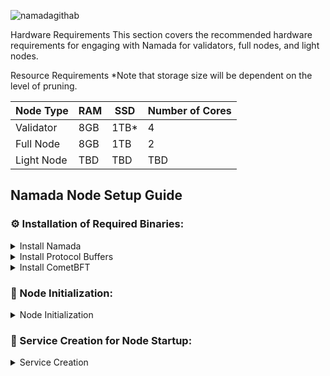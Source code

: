 ![namadagithab](https://github.com/Crouton-Digital/guide/assets/113435724/cd4429ca-b48d-4d34-9642-af251bfc9f89)

<div align="left">
  
Hardware Requirements
This section covers the recommended hardware requirements for engaging with Namada for validators, full nodes, and light nodes.

Resource Requirements
*Note that storage size will be dependent on the level of pruning.

</div>

| Node Type   | RAM   | SSD    | Number of Cores |
|-------------|-------|--------|------------------|
| Validator   | 8GB   | 1TB*   | 4                |
| Full Node   | 8GB   | 1TB    | 2                |
| Light Node  | TBD   | TBD    | TBD              |



## Namada Node Setup Guide

### ⚙️ Installation of Required Binaries:

<details>
  <summary>Install Namada</summary>
      
  - **Set the desired version**:
    ```bash
    NAMADA_TAG="v0.23.1"
    ```

  - **Download and extract**:
    ```bash
    curl -L -o namada.tar.gz "https://github.com/anoma/namada/releases/download/$NAMADA_TAG/namada-${NAMADA_TAG}-Linux-x86_64.tar.gz"
    tar -xvf namada.tar.gz
    ```

  - **Move to `/usr/local/bin`**:
    ```bash
    sudo mv namada-${NAMADA_TAG}-Linux-x86_64/* /usr/local/bin/
    ```

  - **Cleanup**:
    ```bash
    rm -rf namada-${NAMADA_TAG}-Linux-x86_64 namada.tar.gz
    ```

  - **Verify the installation**:
    ```bash
    namada --version
    ```

</details>

<details>
  <summary>Install Protocol Buffers</summary>
      
  - **Set the desired version**:
    ```bash
    PROTOBUF_TAG="v24.4"
    ```

  - **Download and extract to a specific folder**:
    ```bash
    curl -L -o protobuf.zip "https://github.com/protocolbuffers/protobuf/releases/download/$PROTOBUF_TAG/protoc-${PROTOBUF_TAG#v}-linux-x86_64.zip"
    mkdir protobuf_temp && unzip protobuf.zip -d protobuf_temp/
    ```

  - **Move to `/usr/local/bin` and `/usr/local/include`**:
    ```bash
    sudo cp protobuf_temp/bin/protoc /usr/local/bin/
    sudo cp -r protobuf_temp/include/* /usr/local/include/
    ```

  - **Cleanup**:
    ```bash
    rm -rf protobuf_temp protobuf.zip
    ```

  - **Verify the installation**:
    ```bash
    protoc --version
    ```

</details>

<details>
  <summary>Install CometBFT</summary>
      
  - **Set the desired version**:
    ```bash
    COMETBFT_TAG="v0.37.2"
    ```

  - **Download and extract to a specific folder**:
    ```bash
    curl -L -o cometbft.tar.gz "https://github.com/cometbft/cometbft/releases/download/$COMETBFT_TAG/cometbft_${COMETBFT_TAG#v}_linux_amd64.tar.gz"
    mkdir cometbft_temp && tar -xvf cometbft.tar.gz -C cometbft_temp/
    ```

  - **Move to `/usr/local/bin`**:
    ```bash
    sudo mv cometbft_temp/cometbft /usr/local/bin/
    ```

  - **Cleanup**:
    ```bash
    rm -rf cometbft_temp cometbft.tar.gz
    ```

  - **Verify the installation**:
    ```bash
    cometbft version
    ```

</details>

### 🌟 Node Initialization:
<details>
  <summary>Node Initialization</summary>

  _[Here we'll describe the steps required for initializing the Namada node after the required binaries are installed. This will include configuration, setting up directories, etc.]_

</details>

### 🔄 Service Creation for Node Startup:
<details>
  <summary>Service Creation</summary>

To ensure that the Namada node starts automatically and runs as a system service, follow these steps:

  - **Create the Systemd Service File**:
    ```bash
    sudo tee /etc/systemd/system/namadad.service > /dev/null <<EOF
    [Unit]
    Description=namada
    After=network-online.target
    [Service]
    User=$USER
    WorkingDirectory=$HOME/.local/share/namada
    Environment=TM_LOG_LEVEL=p2p:none,pex:error
    Environment=NAMADA_CMT_STDOUT=true
    ExecStart=/usr/local/bin/namada node ledger run 
    StandardOutput=syslog
    StandardError=syslog
    Restart=always
    RestartSec=10
    LimitNOFILE=65535
    [Install]
    WantedBy=multi-user.target
    EOF
    ```

  - **Reload the Systemd Configuration:**
    ```bash
    sudo systemctl daemon-reload
    ```

  - **Enable and Start the Service:**
    ```bash
    sudo systemctl enable namadad
    sudo systemctl restart namadad
    ```

  - **Monitor the Service Logs:**
    ```bash
    sudo journalctl -u namadad -f -o ca
    ```

</details>



